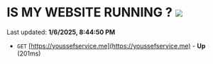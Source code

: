 # IS MY WEBSITE RUNNING ? [![](https://img.shields.io/static/v1?label=Sponsor&message=%E2%9D%A4&logo=GitHub&color=%23fe8e86)](https://github.com/sponsors/Youssef-Lehmam)

Last updated: **1/6/2025, 8:44:50 PM**

- `GET` [https://youssefservice.me](https://youssefservice.me) - **Up** (201ms)
